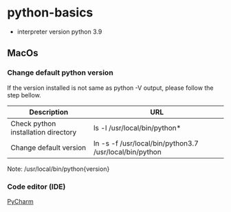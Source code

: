 # python-basics
- interpreter version python 3.9
## MacOs

### Change default python version
If the version installed is not same as python -V output, please follow
the step bellow.

Description | URL
---|---
 Check python installation directory | ls -l /usr/local/bin/python*
Change default version | ln -s -f /usr/local/bin/python3.7 /usr/local/bin/python

Note: /usr/local/bin/python{version}

### Code editor (IDE)

[PyCharm](https://www.jetbrains.com/pycharm/)

